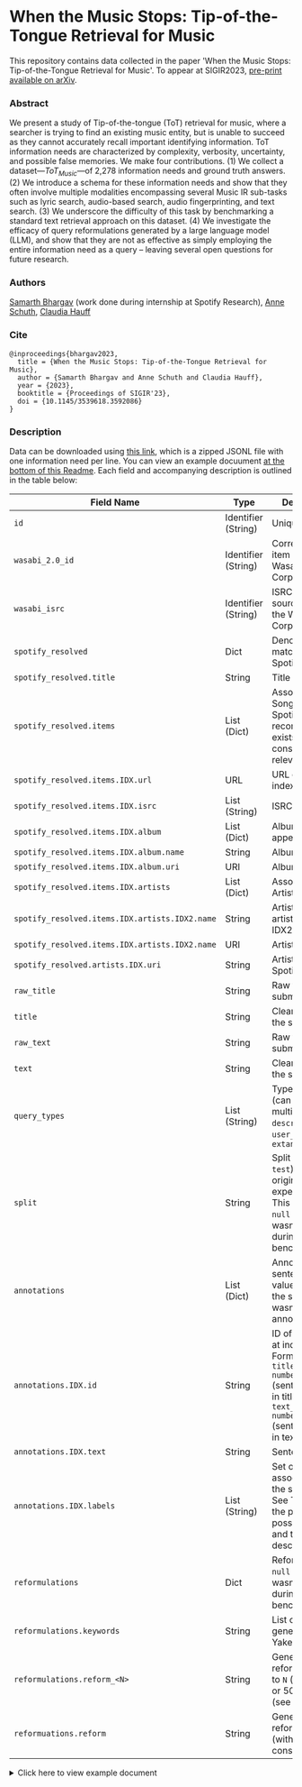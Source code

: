 # When the Music Stops: Tip-of-the-Tongue Retrieval for Music

This repository contains data collected in the paper 'When the Music Stops: Tip-of-the-Tongue Retrieval for Music'. To appear at SIGIR2023, [pre-print available on arXiv](https://arxiv.org/abs/2305.14072).

### Abstract

We present a study of Tip-of-the-tongue (ToT) retrieval for music, where a searcher is trying to find an existing music entity, but is unable to succeed as they cannot accurately recall important identifying information. ToT information needs are characterized by complexity, verbosity, uncertainty, and possible false memories. We make four contributions. (1) We collect a dataset—$`ToT_{Music}`$—of 2,278 information needs and ground truth answers. (2) We introduce a schema for these information needs and show that they often involve multiple modalities encompassing several Music IR sub-tasks such as lyric search, audio-based search, audio fingerprinting, and text search. (3) We underscore the difficulty of this task by benchmarking a standard text retrieval approach on this dataset. (4) We investigate the efficacy of query reformulations generated by a large language model (LLM), and show that they are not as effective as simply employing the entire information need as a query – leaving several open questions for future research.


### Authors
[Samarth Bhargav](https://samarthbhargav.github.io/) (work done during internship at Spotify Research), [Anne Schuth](https://anneschuth.nl/), [Claudia Hauff](https://chauff.github.io/)

### Cite
```
@inproceedings{bhargav2023,
  title = {When the Music Stops: Tip-of-the-Tongue Retrieval for Music},
  author = {Samarth Bhargav and Anne Schuth and Claudia Hauff},
  year = {2023},
  booktitle = {Proceedings of SIGIR'23},
  doi = {10.1145/3539618.3592086}
}
```

### Description

Data can be downloaded using [this link](data.jsonl.zip), which is a zipped JSONL file with one information need per line. You can view an example docuument [at the bottom of this Readme](#example-document). Each field and accompanying description is outlined in the table below:

| Field Name                                     | Type                | Description                                                                                                                                          |
|------------------------------------------------|---------------------|------------------------------------------------------------------------------------------------------------------------------------------------------|
| `id`                                           | Identifier (String) | Unique identifier                                                                                                                                    |
| `wasabi_2.0_id`                                | Identifier (String) | Corresponding item in the Wasabi 2.0 Corpus                                                                                                          |
| `wasabi_isrc`                                  | Identifier (String) | ISRC of the item, sourced from the Wasabi 2.0 Corpus                                                                                                 |
| `spotify_resolved`                             | Dict                | Denotes the matching Spotify song(s)                                                                                                                 |
| `spotify_resolved.title`                       | String              | Title of the song                                                                                                                                    |
| `spotify_resolved.items`                       | List (Dict)         | Associated Songs(s) on Spotify (multiple recordings can exists, any are considered relevant)                                                         |
| `spotify_resolved.items.IDX.url`               | URL                 | URL of song at index IDX                                                                                                                             |
| `spotify_resolved.items.IDX.isrc`              | List (String)       | ISRC(s)                                                                                                                                              |
| `spotify_resolved.items.IDX.album`             | List (Dict)         | Album song appears on                                                                                                                                |
| `spotify_resolved.items.IDX.album.name`        | String              | Album name                                                                                                                                           |
| `spotify_resolved.items.IDX.album.uri`         | URI                 | Album URI                                                                                                                                            |
| `spotify_resolved.items.IDX.artists`           | List (Dict)         | Associated Artists(s)                                                                                                                                |
| `spotify_resolved.items.IDX.artists.IDX2.name` | String              | Artist Name of artist at index IDX2                                                                                                                  |
| `spotify_resolved.items.IDX.artists.IDX2.name` | URI                 | Artist URI                                                                                                                                           |
| `spotify_resolved.artists.IDX.uri`             | String              | Artist URI on Spotify                                                                                                                                |
| `raw_title`                                    | String              | Raw title of the submission                                                                                                                          |
| `title`                                        | String              | Cleaned title of the submission                                                                                                                      |
| `raw_text`                                     | String              | Raw text of the submission                                                                                                                           |
| `text`                                         | String              | Cleaned text of the submission                                                                                                                       |
| `query_types`                                  | List (String)       | Type of query (can be multiple): `descriptive`, `user_created`, `extant_media`                                                                       |
| `split`                                        | String              | Split (`train`, `val`, `test`) used in the original experimentation. This value is `null` if the query wasn't used during benchmarking               |
| `annotations`                                  | List (Dict)         | Annotations per sentence. This value is `null` if the submission wasn't annotated.                                                                   |
| `annotations.IDX.id`                           | String              | ID of annotation at index IDX. Format is either `title_<sentence number>` (sentence was in title) or `text_<sentence number>` (sentence was in text) |
| `annotations.IDX.text`                         | String              | Sentence text                                                                                                                                        |
| `annotations.IDX.labels`                       | List (String)       | Set of labels associated with the sentence. See Table 1 in the paper for possible values and their descriptions.                                     |
| `reformulations`                               | Dict                | Reformulations. `null` if query wasn't used during benchmarking                                                                                      |
| `reformulations.keywords`                      | String              | List of keywords generated by Yake                                                                                                                   |
| `reformulations.reform_<N>`                    | String              | Generated reformulation up to `N` (= 10, 25, or 50) words (see paper)                                                                                |
| `reformuations.reform`                         | String              | Generated reformulation (without N constraint)                                                                                                       |



<a name="example-document"></a><details><summary>Click here to view example document</summary>

```json
{
  "id": "8sw82n",
  "wasabi_2.0_id": "5714dec425ac0d8aee38d04b",
  "wasabi_isrc": "USUM71506251",
  "annotations": [
    {
      "id": "title_0",
      "text": "pop song about being at the club but wanting to be somewhere else",
      "labels": [
        "Genre",
        "Story/Lyric Description"
      ]
    },
    {
      "id": "text_0",
      "text": "It's a recent pop song.",
      "labels": [
        "Genre",
        "Time Period / Recency"
      ]
    },
    {
      "id": "text_1",
      "text": "Maybe like 2 years old or something.",
      "labels": [
        "Uncertainty",
        "Time Period / Recency"
      ]
    },
    {
      "id": "text_2",
      "text": "Female singer.",
      "labels": [
        "Artist Description"
      ]
    },
    {
      "id": "text_3",
      "text": "I don't know the lyrics at all, but the basic gist of the song is about someone being at a club or party, and they're faking it, but in their mind they wish they were somewhere else.",
      "labels": [
        "Story/Lyric Description"
      ]
    },
    {
      "id": "text_4",
      "text": "I think the voice maybe sounds a bit like Halsey.",
      "labels": [
        "Vocals",
        "Relative Comparison",
        "Uncertainty"
      ]
    }
  ],
  "query_types": [
    "descriptive"
  ],
  "split": "train",
  "reformulations": {
    "keywords": "pop song, club but wanting",
    "reform_10": "Female pop song, Halsey-like, club/party, faking it.",
    "reform_25": "Pop song from the last two years, sung by a female artist with a Halsey-like voice, describing a person pretending to enjoy a club or party when they'd rather be somewhere else.",
    "reform_50": ".\n\nA recent pop song (2 years old or less) sung by a female artist, reminiscent of Halsey, about a person at a club or party faking enjoyment when they would rather be somewhere else.",
    "reform": "Recent pop song with female singer, sound like Halsey, about faking at a club or party."
  },
  "text": "It's a recent pop song. Maybe like 2 years old or something. Female singer.. . . I don't know the lyrics at all, but the basic gist of the song is about someone being at a club or party, and they're faking it, but in their mind they wish they were somewhere else.. . . I think the voice maybe sounds a bit like Halsey.",
  "raw_title": "[TOMT][song] pop song about being at the club but wanting to be somewhere else",
  "raw_text": "It's a recent pop song. Maybe like 2 years old or something. Female singer.\n\n\nI don't know the lyrics at all, but the basic gist of the song is about someone being at a club or party, and they're faking it, but in their mind they wish they were somewhere else.\n\n\nI think the voice maybe sounds a bit like Halsey.",
  "title": "pop song about being at the club but wanting to be somewhere else",
  "spotify_resolved": {
    "title": "Here",
    "items": [
      {
        "url": "https://open.spotify.com/track/5zUQZjVB6bfewBXWqsP9PY",
        "isrc": [
          "USUM71506251"
        ],
        "uri": "spotify:track:5zUQZjVB6bfewBXWqsP9PY",
        "album": {
          "name": "Know-It-All",
          "uri": "spotify:album:7HnbhIDKXIBhMR4EPGuMgu"
        },
        "artists": [
          {
            "name": "Alessia Cara",
            "uri": "spotify:artist:2wUjUUtkb5lvLKcGKsKqsR"
          }
        ]
      }
    ]
  }
}
```
